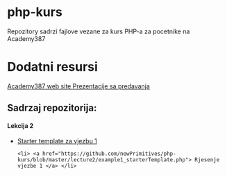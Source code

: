# php-kurs
Repozitory sadrzi fajlove vezane za kurs PHP-a za pocetnike na Academy387

<h1> Dodatni resursi </h1>
<a href="http://www.academy387.com/program/php-kurs-za-pocetnike" target="_blank"> Academy387 web site </a>
<a href="http://www.slideshare.net/NerminSehic/" target="_blank"> Prezentacije sa predavanja </a>

<h2> Sadrzaj repozitorija: </h2>
<h4> Lekcija 2 </h4>

<ul> 
	<li> <a href="https://github.com/newPrimitives/php-kurs/blob/master/lecture2/example1_starterTemplate.php"> Starter template za vjezbu 1 </a> </li>

	<li> <a href="https://github.com/newPrimitives/php-kurs/blob/master/lecture2/example1_starterTemplate.php"> Rjesenje vjezbe 1 </a> </li>
</ul>
